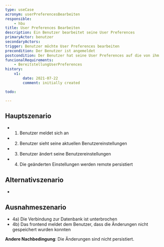 ```yaml
---
type: useCase
acronym: userPreferencesBearbeiten
responsible: 
    - hbu
title: User Preferences Bearbeiten
description: Ein Benutzer bearbeitet seine User Preferences
primaryActor: benutzer
secondaryActors:
trigger: Benutzer möchte User Preferences bearbeiten
precondition: Der Benutzer ist angemeldet
postcondition: Der Benutzer hat seine User Preferences auf die von ihm gewünschten Einstellungen gesetzt (Einstellungen sind persistiert)
funcionalRequirements: 
    - BereitstellungUserPreferences
history:
    v1:
        date: 2021-07-22
        comment: initially created

todo:

---
```



## Hauptszenario

* 1) Benutzer meldet sich an
* 2) Benutzer sieht seine aktuellen Benutzereinstellungen
* 3) Benutzer ändert seine Benutzereinstellungen 
* 4) Die geänderten Einstellungen werden remote persistiert

## Alternativszenario

-

## Ausnahmeszenario 

* 4a) Die Verbindung zur Datenbank ist unterbrochen
* 4b) Das frontend meldet dem Benutzer, dass die Änderungen nicht gespeichert wurden konnten

**Andere Nachbedingung**: Die Änderungen sind nicht persistiert.
